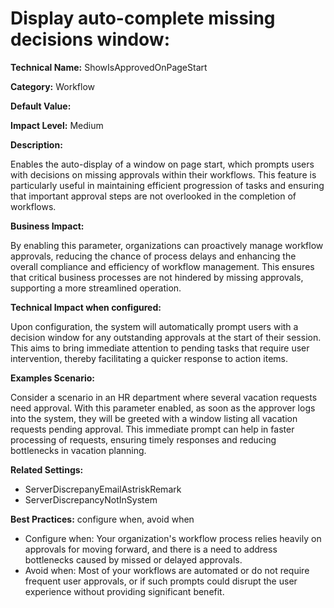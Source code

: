 # Display auto-complete missing decisions window:

**Technical Name:** ShowIsApprovedOnPageStart

**Category:** Workflow

**Default Value:** 

**Impact Level:** Medium

**Description:** 

Enables the auto-display of a window on page start, which prompts users with decisions on missing approvals within their workflows. This feature is particularly useful in maintaining efficient progression of tasks and ensuring that important approval steps are not overlooked in the completion of workflows.

**Business Impact:** 

By enabling this parameter, organizations can proactively manage workflow approvals, reducing the chance of process delays and enhancing the overall compliance and efficiency of workflow management. This ensures that critical business processes are not hindered by missing approvals, supporting a more streamlined operation.

**Technical Impact when configured:** 

Upon configuration, the system will automatically prompt users with a decision window for any outstanding approvals at the start of their session. This aims to bring immediate attention to pending tasks that require user intervention, thereby facilitating a quicker response to action items.

**Examples Scenario:** 

Consider a scenario in an HR department where several vacation requests need approval. With this parameter enabled, as soon as the approver logs into the system, they will be greeted with a window listing all vacation requests pending approval. This immediate prompt can help in faster processing of requests, ensuring timely responses and reducing bottlenecks in vacation planning.

**Related Settings:** 

- ServerDiscrepanyEmailAstriskRemark
- ServerDiscrepancyNotInSystem

**Best Practices:** configure when, avoid when 

- Configure when: Your organization's workflow process relies heavily on approvals for moving forward, and there is a need to address bottlenecks caused by missed or delayed approvals.
- Avoid when: Most of your workflows are automated or do not require frequent user approvals, or if such prompts could disrupt the user experience without providing significant benefit.